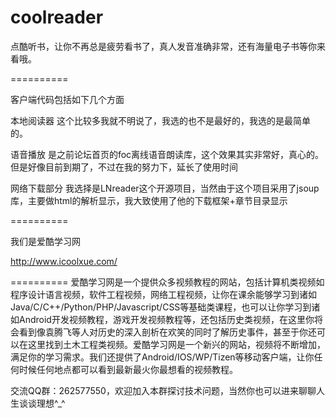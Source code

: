 coolreader
==========

点酷听书，让你不再总是疲劳看书了，真人发音准确非常，还有海量电子书等你来看哦。

==========

客户端代码包括如下几个方面

本地阅读器
      这个比较多我就不明说了，我选的也不是最好的，我选的是最简单的。

语音播放
      是之前论坛首页的foc离线语音朗读库，这个效果其实非常好，真心的。但是好像目前到期了，不过在我的努力下，延长了使用时间

网络下载部分
     我选择是LNreader这个开源项目，当然由于这个项目采用了jsoup库，主要做html的解析显示，我大致使用了他的下载框架+章节目录显示

==========

我们是爱酷学习网   

http://www.icoolxue.com/

==========
爱酷学习网是一个提供众多视频教程的网站，包括计算机类视频如程序设计语言视频，软件工程视频，网络工程视频，让你在课余能够学习到诸如Java/C/C++/Python/PHP/Javascript/CSS等基础类课程，也可以让你学习到诸如Android开发视频教程，游戏开发视频教程等，还包括历史类视频，在这里你将会看到像袁腾飞等人对历史的深入剖析在欢笑的同时了解历史事件，甚至于你还可以在这里找到土木工程类视频。爱酷学习网是一个新兴的网站，视频将不断增加，满足你的学习需求。我们还提供了Android/IOS/WP/Tizen等移动客户端，让你任何时候任何地点都可以看到最新最火你最想看的视频教程。

交流QQ群：262577550，欢迎加入本群探讨技术问题，当然你也可以进来聊聊人生谈谈理想^_^
